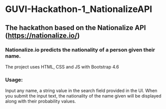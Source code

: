 # GUVI-Hackathon-1_NationalizeAPI

## The hackathon based on the Nationalize API (https://nationalize.io/)
### Nationalize.io predicts the nationality of a person given their name.

The project uses HTML, CSS and JS with Bootstrap 4.6
### Usage: 
Input any name, a string value in the search field provided in the UI.
When you submit the input text, the nationality of the name given will be displayed along with their probability values.

